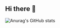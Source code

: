 ## Hi there 👋
![Anurag's GitHub stats](https://github-readme-stats.vercel.app/api?username=raeraeraee&show_icons=true&theme=default)
<!--
**raeraeraee/raeraeraee** is a ✨ _special_ ✨ repository because its `README.md` (this file) appears on your GitHub profile.

Here are some ideas to get you started:

- 🔭 I’m currently working on ...
- 🌱 I’m currently learning ...
- 👯 I’m looking to collaborate on ...
- 🤔 I’m looking for help with ...
- 💬 Ask me about ...
- 📫 How to reach me: ...
- 😄 Pronouns: ...
- ⚡ Fun fact: ...
-->
